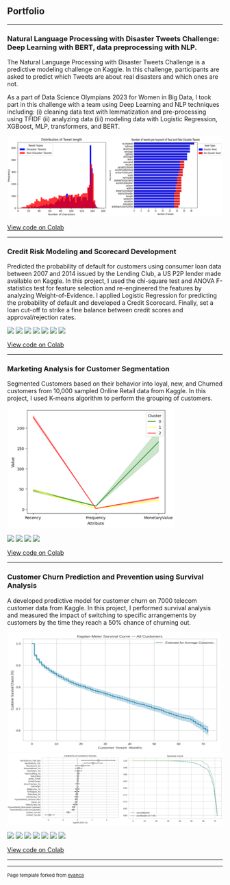 ## Portfolio

---

### Natural Language Processing with Disaster Tweets Challenge: Deep Learning with BERT, data preprocessing with NLP.

The Natural Language Processing with Disaster Tweets Challenge is a predictive modeling challenge on Kaggle. In this challenge, participants are asked to predict which Tweets are about real disasters and which ones are not.

As a part of Data Science Olympians 2023 for Women in Big Data, I took part in this challenge with a team using Deep Learning and NLP techniques including: (i) cleaning data text with lemmatization and pre-processing using TFIDF (ii) analyzing data (iii) modeling data with Logistic Regression, XGBoost, MLP, transformers, and BERT.

<img src="images/Diasater_tweets.png?raw=true"/>

[View code on Colab](https://colab.research.google.com/drive/1A3k4fnIB35JXjbteRTUoQs-RqIkvhcZf?usp=sharing)

---
### Credit Risk Modeling and Scorecard Development

Predicted the probability of default for customers using consumer loan data between 2007 and 2014 issued by the Lending Club, a US P2P lender made available on Kaggle.
In this project, I used the chi-square test and ANOVA F-statistics test for feature selection and re-engineered the features by analyzing Weight-of-Evidence. I applied Logistic Regression for predicting the probability of default and developed a Credit Scorecard. Finally, set a loan cut-off to strike a fine balance between credit scores and approval/rejection rates.

[![](https://img.shields.io/badge/Python-white?logo=Python)](#) [![](https://img.shields.io/badge/Jupyter-white?logo=Jupyter)](#) [![](https://img.shields.io/badge/sklearn-white?logo=scikit-learn)](#) [![](https://img.shields.io/badge/Pandas-white?logo=Pandas)](#) [![](https://img.shields.io/badge/Statistics-white?logo=Statistics)](#) [![](https://img.shields.io/badge/Weight_of_Evidence-white?logo=Weight_of_Evidence)](#) [![](https://img.shields.io/badge/Logistic_Regression-white?logo=Logistic_Regression)](#)

[View code on Colab](https://colab.research.google.com/drive/1A3k4fnIB35JXjbteRTUoQs-RqIkvhcZf?usp=sharing)

---
### Marketing Analysis for Customer Segmentation

Segmented Customers based on their behavior into loyal, new, and Churned customers from 10,000 sampled Online Retail data from Kaggle. In this project, I used K-means algorithm to perform the grouping of customers.

<img src="images/Cust_Segment.png?raw=true" height="280"/>

[![](https://img.shields.io/badge/Python-white?logo=Python)](#) [![](https://img.shields.io/badge/Jupyter-white?logo=Jupyter)](#) [![](https://img.shields.io/badge/sklearn-white?logo=scikit-learn)](#) [![](https://img.shields.io/badge/KMEANS-white?logo=KMEANS)](#)

[View code on Colab](https://colab.research.google.com/drive/1qPABSy995yeeLvLMwVklcbfM-dsptZWs?usp=sharing)

---
### Customer Churn Prediction and Prevention using Survival Analysis
A developed predictive model for customer churn on 7000 telecom customer data from Kaggle. In this project, I performed survival analysis and measured the impact of switching to specific arrangements by customers by the time they reach a 50% chance of churning out.

<img src="images/Kaplan-Meier.png?raw=true" width="500" height="280"/>
<img src="images/CoxPH.png?raw=true"/>

[![](https://img.shields.io/badge/Python-white?logo=Python)](#) [![](https://img.shields.io/badge/Jupyter-white?logo=Jupyter)](#) [![](https://img.shields.io/badge/sklearn-white?logo=scikit-learn)](#) [![](https://img.shields.io/badge/Pandas-white?logo=Pandas)](#) [![](https://img.shields.io/badge/Kaplan_Meier-white?logo=Kaplan_Meier)](#) [![](https://img.shields.io/badge/CoxPH-white?logo=CoxPH)](#) [![](https://img.shields.io/badge/Logistic_Regression-white?logo=Logistic_Regression)](#)

[View code on Colab](https://colab.research.google.com/drive/11lz-LDKWSfznJBP0jBtxoEJ3FsCmQEtx?usp=sharing)

---



---
<p style="font-size:11px">Page template forked from <a href="https://github.com/evanca/quick-portfolio">evanca</a></p>
<!-- Remove above link if you don't want to attibute -->
